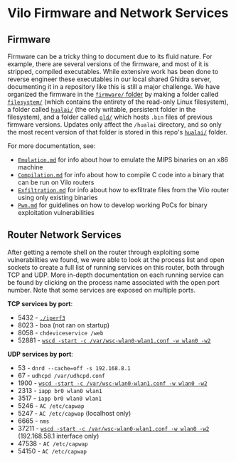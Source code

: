 # Vilo Firmware and Network Services

## Firmware
Firmware can be a tricky thing to document due to its fluid nature. For example, there are several versions of the firmware, and most of it is stripped, compiled executables. While extensive work has been done to reverse engineer these executables in our local shared Ghidra server, documenting it in a repository like this is still a major challenge. We have organized the firmware in the [`firmware/` folder](./firmware/) by making a folder called [`filesystem/`](./firmware/filesystem/) (which contains the entirety of the read-only Linux filesystem), a folder called [`hualai/`](./firmware/hualai/) (the only writable, persistent folder in the filesystem), and a folder called [`old/`](./firmware/old/) which hosts `.bin` files of previous firmware versions. Updates only affect the `/hualai` directory, and so only the most recent version of that folder is stored in this repo's [`hualai/`](./firmware/hualai/) folder.

For more documentation, see:
* [`Emulation.md`](Emulation.md) for info about how to emulate the MIPS binaries on an x86 machine
* [`Compilation.md`](Compilation.md) for info about how to compile C code into a binary that can be run on Vilo routers
* [`Exfiltration.md`](Exfiltration.md) for info about how to exfiltrate files from the Vilo router using only existing binaries
* [`Pwn.md`](Pwn.md) for guidelines on how to develop working PoCs for binary exploitation vulnerabilities

## Router Network Services
After getting a remote shell on the router through exploiting some vulnerabilities we found, we were able to look at the process list and open sockets to create a full list of running services on this router, both through TCP and UDP. More in-depth documentation on each running service can be found by clicking on the process name associated with the open port number. Note that some services are exposed on multiple ports.

**TCP services by port**:
* 5432 - [`./iperf3`](./services/iperf3.md)
* 8023 - boa (not ran on startup)
* 8058 - `chdeviceservice /web`
* 52881 - [`wscd -start -c /var/wsc-wlan0-wlan1.conf -w wlan0 -w2`](./services/wscd.md)

**UDP services by port**:
* 53 - `dnrd --cache=off -s 192.168.8.1`
* 67 - `udhcpd /var/udhcpd.conf`
* 1900 - [`wscd -start -c /var/wsc-wlan0-wlan1.conf -w wlan0 -w2`](./services/wscd.md)
* 2313 - `iapp br0 wlan0 wlan1`
* 3517 - `iapp br0 wlan0 wlan1`
* 5246 - `AC /etc/capwap`
* 5247 - `AC /etc/capwap` (localhost only)
* 6665 - `nms`
* 37211 - [`wscd -start -c /var/wsc-wlan0-wlan1.conf -w wlan0 -w2`](./services/wscd.md) (192.168.58.1 interface only)
* 47538 - `AC /etc/capwap`
* 54150 - `AC /etc/capwap`
